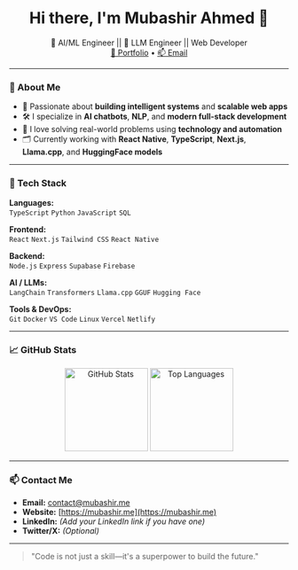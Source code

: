 <h1 align="center">Hi there, I'm Mubashir Ahmed 👋</h1>

<p align="center">
  🤖 AI/ML Engineer || 🧠 LLM Engineer || Web Developer <br/>
  <a href="https://mubashir.me" target="_blank">🌟 Portfolio</a> • 
  <a href="mailto:contact@mubashir.me">📫 Email</a>
</p>

---

### 🚀 About Me

- 🧠 Passionate about **building intelligent systems** and **scalable web apps**
- 🛠️ I specialize in **AI chatbots**, **NLP**, and **modern full-stack development**
- 🧩 I love solving real-world problems using **technology and automation**
- 🗂️ Currently working with **React Native**, **TypeScript**, **Next.js**, **Llama.cpp**, and **HuggingFace models**

---

### 🧰 Tech Stack

**Languages:**  
`TypeScript` `Python` `JavaScript` `SQL`

**Frontend:**  
`React` `Next.js` `Tailwind CSS` `React Native`

**Backend:**  
`Node.js` `Express` `Supabase` `Firebase`

**AI / LLMs:**  
`LangChain` `Transformers` `Llama.cpp` `GGUF` `Hugging Face`

**Tools & DevOps:**  
`Git` `Docker` `VS Code` `Linux` `Vercel` `Netlify`

---

### 📈 GitHub Stats

<p align="center">
  <img src="https://github-readme-stats.vercel.app/api?username=mubashir200017&show_icons=true&theme=radical" alt="GitHub Stats" height="150"/>
  <img src="https://github-readme-stats.vercel.app/api/top-langs/?username=mubashir200017&layout=compact&theme=radical" alt="Top Languages" height="150"/>
</p>

---

### 📫 Contact Me

- **Email:** [contact@mubashir.me](mailto:contact@mubashir.me)  
- **Website:** [https://mubashir.me](https://mubashir.me)  
- **LinkedIn:** *(Add your LinkedIn link if you have one)*  
- **Twitter/X:** *(Optional)*  

---

> "Code is not just a skill—it's a superpower to build the future."


